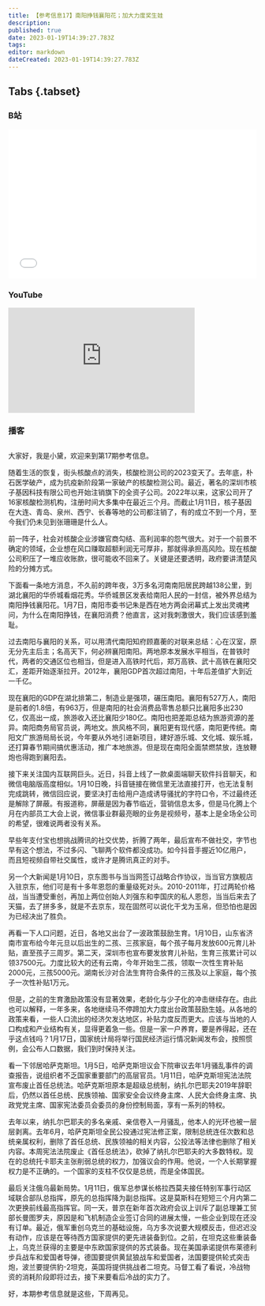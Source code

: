 ```yaml
---
title: 【参考信息17】南阳挣钱襄阳花；加大力度奖生娃
description: 
published: true
date: 2023-01-19T14:39:27.783Z
tags: 
editor: markdown
dateCreated: 2023-01-19T14:39:27.783Z
---
```


## Tabs {.tabset}
### B站
<div style="position: relative; padding: 30% 45%;">
<iframe style="position: absolute; width: 100%; height: 100%; left: 0; top: 0;" src="//player.bilibili.com/player.html?&bvid=BV1Tv4y117im&page=1&as_wide=1&high_quality=1&danmaku=1" scrolling="no" border="0" frameborder="no" framespacing="0" allowfullscreen="true"></iframe>
</div>

### YouTube
<div style="position: relative; padding-bottom: calc(56.25% * 0.75); /* 16:9 */ width: 75%; height: 0;">
<iframe style="position: absolute; top: 0; left: 0; width: 100%; height: 100%;" src="https://www.youtube-nocookie.com/embed/cC_t1BGqdf8" title="YouTube video player" frameborder="0" allow="accelerometer; autoplay; clipboard-write; encrypted-media; gyroscope; picture-in-picture" allowfullscreen></iframe>
</div>
  
### 播客
<div class="podcast-player"></div>

##

大家好，我是小黛，欢迎来到第17期参考信息。

随着生活的恢复，街头核酸点的消失，核酸检测公司的2023变天了。去年底，朴石医学破产，成为抗疫新阶段第一家破产的核酸检测公司。最近，著名的深圳市核子基因科技有限公司也开始注销旗下的全资子公司。2022年以来，这家公司开了16家核酸检测机构，注册时间大多集中在最近三个月。而截止1月11日，核子基因在大连、青岛、泉州、西宁、长春等地的公司都注销了，有的成立不到一个月，至今我们仍未见到张珊珊是什么人。

前一阵子，社会对核酸企业涉嫌官商勾结、高利润率的怨气很大。对于一个前景不确定的领域，企业想在风口赚取超额利润无可厚非，那就得承担高风险。现在核酸公司积压了一堆应收账款，很可能收不回来了。关键是还要透明，政府要讲清楚风险的分摊方式。

下面看一条地方消息，不久前的跨年夜，3万多名河南南阳居民跨越138公里，到湖北襄阳的华侨城看烟花秀。华侨城景区发表给南阳人民的一封信，被外界总结为南阳挣钱襄阳花。1月7日，南阳市委书记朱是西在地方两会闭幕式上发出灵魂拷问，为什么在南阳挣钱，在襄阳消费？他直言，这对我刺激很大，我们应该感到羞耻。

过去南阳与襄阳的关系，可以用清代南阳知府顾嘉蘅的对联来总结：心在汉室，原无分先主后主；名高天下，何必辨襄阳南阳。两地原本发展水平相当，在普铁时代，两者的交通区位也相当，但是进入高铁时代后，郑万高铁、武十高铁在襄阳交汇，差距开始逐渐拉开。2012年，襄阳GDP首次超过南阳，十年后差值扩大到近一千亿。

现在襄阳的GDP在湖北排第二，制造业是强项，碾压南阳。襄阳有527万人，南阳是前者的1.8倍，有963万，但是南阳的社会消费品零售总额只比襄阳多出230亿，仅高出一成，旅游收入还比襄阳少180亿。南阳也把差距总结为旅游资源的差异。南阳商务局官员说，两地文。旅风格不同，襄阳更有现代感，南阳更传统。南阳文广旅游局局长说，今年要从外地引进新项目，建好游乐城、文化城、娱乐城，还打算春节期间搞优惠活动，推广本地旅游。但是现在南阳全面禁燃禁放，连放鞭炮也得跑到襄阳去。

接下来关注国内互联网巨头。近日，抖音上线了一款桌面端聊天软件抖音聊天，和微信电脑版高度相似。1月10日晚，抖音链接在微信里无法直接打开，也无法复制完成跳转，微信回应说，要坚决打击给用户造成诱导骚扰的字符口令，不过最终还是解除了屏蔽。有报道称，屏蔽是因为春节临近，营销信息太多，但是马化腾上个月在内部员工大会上说，微信事业群最亮眼的业务是视频号，基本上是全场全公司的希望，很难说两者没有关系。

早些年支付宝也想挑战腾讯的社交优势，折腾了两年，最后宣布不做社交，字节也早有这个想法，不过多闪、飞聊两个软件都没成功。如今抖音手握近10亿用户，而且短视频自带社交属性，或许才是腾讯真正的对手。

另一个大新闻是1月10日，京东图书与当当网签订战略合作协议，当当官方旗舰店入驻京东，他们可是有十多年恩怨的重量级死对头。2010-2011年，打过两轮价格战，当当遭受重创，再加上两位创始人刘强东和李国庆的私人恩怨，当当后来去了天猫，去了拼多多，就是不去京东，现在固然可以说化干戈为玉帛，但恐怕也是因为已经决出了胜负。

再看一下人口问题，近日，各地又出台了一波政策鼓励生育。1月10日，山东省济南市宣布给今年元旦以后出生的二孩、三孩家庭，每个孩子每月发放600元育儿补贴，直至孩子三周岁。第二天，深圳市也宣布要发放育儿补贴，生育三孩累计可以领37500元。力度比较大的还有云南，今年开始生二孩，领取一次性生育补贴2000元，三孩5000元。湖南长沙对合法生育符合条件的三孩及以上家庭，每个孩子一次性补贴1万元。

但是，之前的生育激励政策没有显著效果，老龄化与少子化的冲击继续存在。由此也可以解释，一年多来，各地继续马不停蹄加大力度出台政策鼓励生娃。从各地的政策来看，一些人口流出的经济欠发达地区，补贴力度反而更大。应该与当地的人口构成和产业结构有关，显得更着急一些。但是一家一户养育，要是养得起，还在乎这点钱吗？1月17日，国家统计局将举行国民经济运行情况新闻发布会，按照惯例，会公布人口数据，我们到时保持关注。

看一下邻居哈萨克斯坦。1月5日，哈萨克斯坦议会下院审议去年1月骚乱事件的调查报告，说组织者不乏国家重要部门的高层官员。1月11日，哈萨克斯坦宪法法院宣布废止首任总统法。哈萨克斯坦原本是超级总统制，纳扎尔巴耶夫2019年辞职后，仍然以首任总统、民族领袖、国家安全会议终身主席、人民大会终身主席、执政党党主席、国家宪法委员会委员的身份控制局面，享有一系列的特权。

去年以来，纳扎尔巴耶夫的多名亲戚、亲信卷入一月骚乱，他本人的光环也被一层层剥离。去年6月，哈萨克斯坦全民公投通过宪法修正案，限制总统连任次数和总统亲属权利，删除了首任总统、民族领袖的相关内容，公投法等法律也删除了相关内容。本周宪法法院废止《首任总统法》，砍掉了纳扎尔巴耶夫的大多数特权。现在的总统托卡耶夫主张削弱总统的权力，加强议会的作用。他说，一个人长期掌握权力是不正确的。一个国家的支柱不仅仅是总统，而是全体国民。

最后关注俄乌最新局势。1月11日，俄军总参谋长格拉西莫夫接任特别军事行动区域联合部队总指挥，原先的总指挥降为副总指挥。这是莫斯科在短短三个月内第二次更换前线最高指挥官。同一天，普京在新年首次政府会议上训斥了副总理兼工贸部长曼图罗夫，原因是和飞机制造企业签订合同的进展太慢，一些企业到现在还没有订单。最近，俄军重创乌克兰的基础设施，乌方多次说要大规模反击，但迟迟没有动作，应该是在等待西方国家提供的更先进装备到位。之前，在坦克这些重装备上，乌克兰获得的主要是中东欧国家提供的苏式装备。现在美国承诺提供布莱德利步兵战车和爱国者导弹，德国要提供黄鼠狼战车和爱国者，法国要提供轮式突击炮，波兰要提供豹-2坦克，英国将提供挑战者二坦克。马督工看了看说，冷战物资的消耗阶段即将过去，接下来要看后冷战的实力了。
       
好，本期参考信息就是这些，下周再见。
